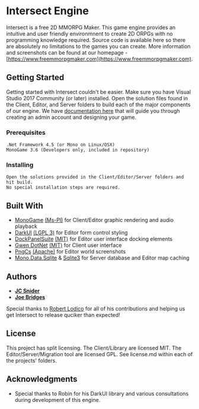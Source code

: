 # Intersect Engine

Intersect is a free 2D MMORPG Maker. This game engine provides an intuitive and user friendly environmnent to create 2D ORPGs with no programming knowledge required. Source code is available here so there are absolutely no limitations to the games you can create. More information and screenshots can be found at our homepage - [https://www.freemmorpgmaker.com](https://www.freemmorpgmaker.com).

## Getting Started

Getting started with Intersect couldn't be easier. Make sure you have Visual Studio 2017 Community (or later) installed. Open the solution files found in the Client, Editor, and Server folders to build each of the major components of our engine. We have [documentation here](https://www.freemmorpgmaker.com/docs/en/Welcome.html) that will guide you through creating an admin account and designing your game.

### Prerequisites

```
.Net Framework 4.5 (or Mono on Linux/OSX)
MonoGame 3.6 (Developers only, included in repository)
```

### Installing

```
Open the solutions provided in the Client/Editor/Server folders and hit build. 
No special installation steps are required.
```

## Built With

* [MonoGame]() [(Ms-Pl)](https://github.com/MonoGame/MonoGame/blob/develop/LICENSE.txt) for Client/Editor graphic rendering and audio playback  
* [DarkUI](http://www.darkui.com/) [(LGPL 3)](https://github.com/RobinPerris/DarkUI/blob/master/LICENSE) for Editor form control styling  
* [DockPanelSuite](http://dockpanelsuite.com/) [(MIT)](https://github.com/dockpanelsuite/dockpanelsuite/blob/master/license.txt) for Editor user interface docking elements  
* [Gwen DotNet](https://code.google.com/archive/p/gwen-dotnet/) [(MIT)](http://www.opensource.org/licenses/mit-license.php) for Client user interface  
* [PngCs](https://github.com/tommyettinger/pngcs) [(Apache)](https://github.com/tommyettinger/pngcs/blob/master/LICENSE.txt) for Editor world screenshots  
* [Mono.Data.Sqlite](https://www.nuget.org/packages/Mono.Data.Sqlite.Portable) & [Sqlite3](https://www.sqlite.org/) for Server database and Editor map caching 

## Authors

* **[JC Snider](https://github.com/jcsnider)**
* **[Joe Bridges](https://github.com/irokaiser)**

Special thanks to [Robert Lodico](https://github.com/lodicolo) for all of his contributions and helping us get Intersect to release quciker than expected!

## License

This project has split licensing. The Client/Library are licensed MIT. The Editor/Server/Migration tool are licensed GPL. See license.md within each of the projects' folders.

## Acknowledgments

* Special thanks to Robin for his DarkUI library and various consultations during development of this engine. 
